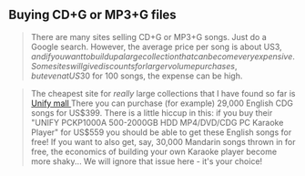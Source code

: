 
##  Buying CD+G or MP3+G files 


> There are many sites selling CD+G or MP3+G songs.
      Just do a Google search. However, the average price
      per song is about US$3, and if you want to build up a
      large collection that can become very expensive.
      Some sites will give discounts for larger volume purchases,
      but even at US$30 for 100 songs, the expense can be high.


> The cheapest site for _really_ large collections
      that I have found so far is [
        Unify mall
      ](http://www.unifymall.com) There you can purchase (for example) 29,000 English
      CDG songs for US$399. There is a little hiccup in this:
      if you buy their "UNIFY PCKP1000A 500-2000GB 
      HDD MP4/DVD/CDG PC Karaoke Player" for US$559 you should 
      be able to get these English songs for free! If you want
      to also get, say, 30,000 Mandarin songs thrown in for free, 
      the economics
      of building your own Karaoke player become more shaky...
      We will ignore that issue here - it's your choice!
